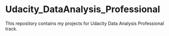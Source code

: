 # Udacity_DataAnalysis_Professional
This repository contains my projects for Udacity Data Analysis Professional track.
